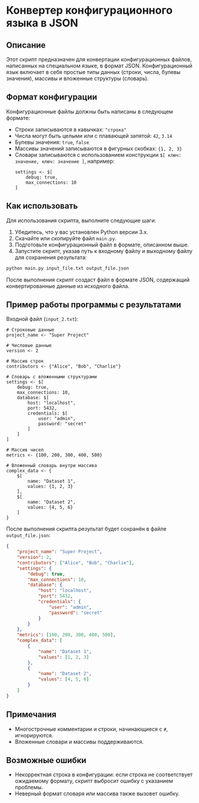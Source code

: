# Конвертер конфигурационного языка в JSON

## Описание
Этот скрипт предназначен для конвертации конфигурационных файлов, написанных на специальном языке, в формат JSON. Конфигурационный язык включает в себя простые типы данных (строки, числа, булевы значения), массивы и вложенные структуры (словарь).

## Формат конфигурации
Конфигурационные файлы должны быть написаны в следующем формате:

- Строки записываются в кавычках: `"строка"`
- Числа могут быть целыми или с плавающей запятой: `42`, `3.14`
- Булевы значения: `true`, `false`
- Массивы значений записываются в фигурных скобках: `{1, 2, 3}`
- Словари записываются с использованием конструкции `$[ ключ: значение, ключ: значение ]`, например:
  ```
  settings <- $[
      debug: true,
      max_connections: 10
  ]
  ```

## Как использовать
Для использования скрипта, выполните следующие шаги:

1. Убедитесь, что у вас установлен Python версии 3.x.
2. Скачайте или скопируйте файл `main.py`.
3. Подготовьте конфигурационный файл в формате, описанном выше.
4. Запустите скрипт, указав путь к входному файлу и выходному файлу для сохранения результата:

```bash
python main.py input_file.txt output_file.json
```

После выполнения скрипт создаст файл в формате JSON, содержащий конвертированные данные из исходного файла.

## Пример работы программы с результатами
Входной файл (`input_2.txt`):

```text
# Строковые данные
project_name <- "Super Project"

# Числовые данные
version <- 2

# Массив строк
contributors <- {"Alice", "Bob", "Charlie"}

# Словарь с вложенными структурами
settings <- $[
    debug: true,
    max_connections: 10,
    database: $[
        host: "localhost",
        port: 5432,
        credentials: $[
            user: "admin",
            password: "secret"
        ]
    ]
]

# Массив чисел
metrics <- {100, 200, 300, 400, 500}

# Вложенный словарь внутри массива
complex_data <- {
    $[
        name: "Dataset 1",
        values: {1, 2, 3}
    ],
    $[
        name: "Dataset 2",
        values: {4, 5, 6}
    ]
}
```

После выполнения скрипта результат будет сохранён в файле `output_file.json`:

```json
{
    "project_name": "Super Project",
    "version": 2,
    "contributors": ["Alice", "Bob", "Charlie"],
    "settings": {
        "debug": true,
        "max_connections": 10,
        "database": {
            "host": "localhost",
            "port": 5432,
            "credentials": {
                "user": "admin",
                "password": "secret"
            }
        }
    },
    "metrics": [100, 200, 300, 400, 500],
    "complex_data": [
        {
            "name": "Dataset 1",
            "values": [1, 2, 3]
        },
        {
            "name": "Dataset 2",
            "values": [4, 5, 6]
        }
    ]
}
```

## Примечания
- Многострочные комментарии и строки, начинающиеся с `#`, игнорируются.
- Вложенные словари и массивы поддерживаются.

## Возможные ошибки
- Некорректная строка в конфигурации: если строка не соответствует ожидаемому формату, скрипт выбросит ошибку с указанием проблемы.
- Неверный формат словаря или массива также вызовет ошибку.
